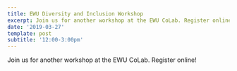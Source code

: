 ```yaml
---
title: EWU Diversity and Inclusion Workshop
excerpt: Join us for another workshop at the EWU CoLab. Register online!
date: '2019-03-27'
template: post
subtitle: '12:00-3:00pm'
---
```

Join us for another workshop at the EWU CoLab. Register online!